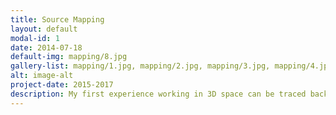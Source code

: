 ```yaml
---
title: Source Mapping
layout: default
modal-id: 1
date: 2014-07-18
default-img: mapping/8.jpg
gallery-list: mapping/1.jpg, mapping/2.jpg, mapping/3.jpg, mapping/4.jpg, mapping/5.jpg, mapping/6.jpg, mapping/7.jpg, mapping/8.jpg, mapping/9.jpg, mapping/10.jpg, mapping/11.jpg
alt: image-alt
project-date: 2015-2017
description: My first experience working in 3D space can be traced back to the numerous hours using valve's Hammer Editor to create Counter Strike Global Offensive custom maps. Although many of the maps went unfinished, it was a great time and I learned alot about how to work in 3d environments, and most importantly how to optimize, due to how old the source engine really is. Many of the maps I had experimented with would often boast a very unconventional level design. Despite still following the basic level design such as popular maps like dust2, I had tried different ideas, such as an inverted 'vertigo' style map where the attacking team started above the defending team. Overall it was a great experience and really what got me into 3d graphics
---
```

